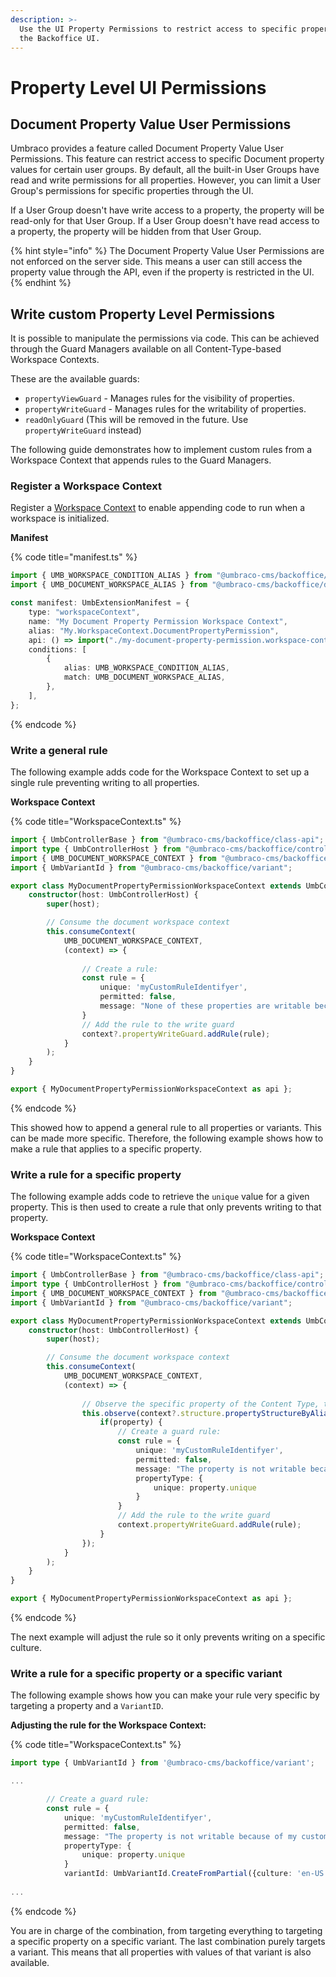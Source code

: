 ```yaml
---
description: >-
  Use the UI Property Permissions to restrict access to specific properties in
  the Backoffice UI.
---
```


# Property Level UI Permissions

## Document Property Value User Permissions

Umbraco provides a feature called Document Property Value User Permissions. This feature can restrict access to specific Document property values for certain user groups. By default, all the built-in User Groups have read and write permissions for all properties. However, you can limit a User Group's permissions for specific properties through the UI.

If a User Group doesn't have write access to a property, the property will be read-only for that User Group. If a User Group doesn't have read access to a property, the property will be hidden from that User Group.

{% hint style="info" %}
The Document Property Value User Permissions are not enforced on the server side. This means a user can still access the property value through the API, even if the property is restricted in the UI.
{% endhint %}

## Write custom Property Level Permissions

It is possible to manipulate the permissions via code. This can be achieved through the Guard Managers available on all Content-Type-based Workspace Contexts.

These are the available guards:

* `propertyViewGuard`  - Manages rules for the visibility of properties.
* `propertyWriteGuard` - Manages rules for the writability of properties.
* `readOnlyGuard` (This will be removed in the future. Use `propertyWriteGuard` instead)

The following guide demonstrates how to implement custom rules from a Workspace Context that appends rules to the Guard Managers.

### Register a Workspace Context

Register a [Workspace Context](https://github.com/madsrasmussen/UmbracoDocs/blob/180d6e9eb7ab722a24b7b209c71de03cbe811e00/15/umbraco-cms/customizing/extending-overview/extension-types/workspaces/workspace-context.md) to enable appending code to run when a workspace is initialized.

**Manifest**

{% code title="manifest.ts" %}
```typescript
import { UMB_WORKSPACE_CONDITION_ALIAS } from "@umbraco-cms/backoffice/workspace";
import { UMB_DOCUMENT_WORKSPACE_ALIAS } from "@umbraco-cms/backoffice/document";

const manifest: UmbExtensionManifest = {
    type: "workspaceContext",
    name: "My Document Property Permission Workspace Context",
    alias: "My.WorkspaceContext.DocumentPropertyPermission",
    api: () => import("./my-document-property-permission.workspace-context.js"),
    conditions: [
        {
            alias: UMB_WORKSPACE_CONDITION_ALIAS,
            match: UMB_DOCUMENT_WORKSPACE_ALIAS,
        },
    ],
};
```
{% endcode %}

### Write a general rule

The following example adds code for the Workspace Context to set up a single rule preventing writing to all properties.

**Workspace Context**

{% code title="WorkspaceContext.ts" %}
```typescript
import { UmbControllerBase } from "@umbraco-cms/backoffice/class-api";
import type { UmbControllerHost } from "@umbraco-cms/backoffice/controller-api";
import { UMB_DOCUMENT_WORKSPACE_CONTEXT } from "@umbraco-cms/backoffice/document";
import { UmbVariantId } from "@umbraco-cms/backoffice/variant";

export class MyDocumentPropertyPermissionWorkspaceContext extends UmbControllerBase {
    constructor(host: UmbControllerHost) {
        super(host);

        // Consume the document workspace context
        this.consumeContext(
            UMB_DOCUMENT_WORKSPACE_CONTEXT,
            (context) => {
            
                // Create a rule:
                const rule = {
                    unique: 'myCustomRuleIdentifyer',
                    permitted: false,
                    message: "None of these properties are writable because of my custom restriction.",
                }
                // Add the rule to the write guard
                context?.propertyWriteGuard.addRule(rule);
            }
        );
    }
}

export { MyDocumentPropertyPermissionWorkspaceContext as api };
```
{% endcode %}

This showed how to append a general rule to all properties or variants. This can be made more specific. Therefore, the following example shows how to make a rule that applies to a specific property.

### Write a rule for a specific property

The following example adds code to retrieve the `unique` value for a given property. This is then used to create a rule that only prevents writing to that property.

**Workspace Context**

{% code title="WorkspaceContext.ts" %}
```typescript
import { UmbControllerBase } from "@umbraco-cms/backoffice/class-api";
import type { UmbControllerHost } from "@umbraco-cms/backoffice/controller-api";
import { UMB_DOCUMENT_WORKSPACE_CONTEXT } from "@umbraco-cms/backoffice/document";
import { UmbVariantId } from "@umbraco-cms/backoffice/variant";

export class MyDocumentPropertyPermissionWorkspaceContext extends UmbControllerBase {
    constructor(host: UmbControllerHost) {
        super(host);

        // Consume the document workspace context
        this.consumeContext(
            UMB_DOCUMENT_WORKSPACE_CONTEXT,
            (context) => {
            
                // Observe the specific property of the Content Type, to retrieve the unique.
                this.observe(context?.structure.propertyStructureByAlias('myNoneWritableProperty'), (property) => {
                    if(property) {
                        // Create a guard rule:
                        const rule = {
                            unique: 'myCustomRuleIdentifyer',
                            permitted: false,
                            message: "The property is not writable because of my custom restriction.",
                            propertyType: {
                                unique: property.unique
                            }
                        }
                        // Add the rule to the write guard
                        context.propertyWriteGuard.addRule(rule);
                    }
                });
            }
        );
    }
}

export { MyDocumentPropertyPermissionWorkspaceContext as api };
```
{% endcode %}

The next example will adjust the rule so it only prevents writing on a specific culture.

### Write a rule for a specific property or a specific variant

The following example shows how you can make your rule very specific by targeting a property and a `VariantID`.

**Adjusting the rule for the Workspace Context:**

{% code title="WorkspaceContext.ts" %}
```typescript
import type { UmbVariantId } from '@umbraco-cms/backoffice/variant';

...

        // Create a guard rule:
        const rule = {
            unique: 'myCustomRuleIdentifyer',
            permitted: false,
            message: "The property is not writable because of my custom restriction.",
            propertyType: {
                unique: property.unique
            }
            variantId: UmbVariantId.CreateFromPartial({culture: 'en-US'});
            
...
```
{% endcode %}

You are in charge of the combination, from targeting everything to targeting a specific property on a specific variant. The last combination purely targets a variant. This means that all properties with values of that variant is also available.
